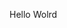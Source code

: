 Hello Wolrd








































































































































































































































































































































































































































































































































































































































































































































































































































































































































































































































































































































































































































































































































































































































































































































































































































































































































































































































































































































































































































































































































































































































































































































































































































